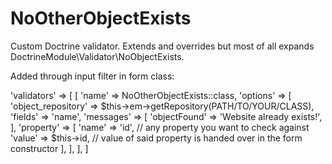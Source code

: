 # NoOtherObjectExists

Custom Doctrine validator. Extends and overrides but most of all expands DoctrineModule\Validator\NoObjectExists.

Added through input filter in form class:

'validators' => [ 
    [
        'name' => NoOtherObjectExists::class,
        'options' => [
            'object_repository' => $this->em->getRepository(PATH/TO/YOUR/CLASS),
            'fields' => 'name',
            'messages' => [
                'objectFound' => 'Website already exists!',
            ],
            'property' => [
                'name' => 'id',                   // any property you want to check against
                'value' => $this->id,             // value of said property is handed over in the form constructor
            ],
        ],
    ],
]
